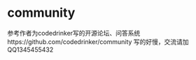 # community
参考作者为codedrinker写的开源论坛、问答系统https://github.com/codedrinker/community
写的好慢，交流请加QQ1345455432
